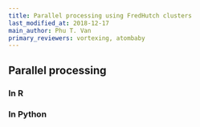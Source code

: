 ```yaml
---
title: Parallel processing using FredHutch clusters
last_modified_at: 2018-12-17
main_author: Phu T. Van
primary_reviewers: vortexing, atombaby
---
```


## Parallel processing

### In R

### In Python
